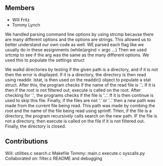 Members
-------

- Will Fritz 
- Tommy Lynch

We handled parsing command line options by using strcmp because there are many different options and the options are strings. This allowed us to better understand our own code as well. WE parsed each flag like we usually do in these assignments (while(argind < argc ...) Then we used srtcmp to see if the arg was the same as the many different options. We used this to populate the settings struct

We walkd directories by testing if the given path is a directory, and if it is not then the error is displayed.  If it is a directory, the directory is then read using readdir. lstat, is then used on the readdir() object to populate a stat struct. After this, the program checks if the name of the read file is '.'. If it is then if the root is not filtered out, execute is called on the root. After checking for '.', the programs checks if the file is '..'. If it is then continue is used to skip this file. Finally, if the files are not '.' or '..' then a new path was made from the current file being read. This path was made by combing the root and the name of the file being read using sprintf. THen, if the file is a directory, the program recursively calls search on the new path. IF the file is not a directory, then execute is called on the file if it is not filtered out. Finally, the directory is closed.

Contributions
-------------
Will: utilities.c search.c Makefile 
Tommy: main.c execute.c syscalls.py
Collaborated on: filter.c README and debugging

